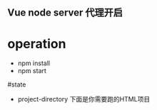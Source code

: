 ## Vue node server 代理开启

# operation
+ npm install 
+ npm start

#state
+ project-directory 下面是你需要跑的HTML项目
